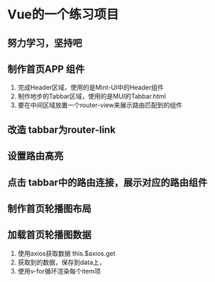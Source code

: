 # Vue的一个练习项目

## 努力学习，坚持吧   

## 制作首页APP 组件
1. 完成Header区域，使用的是Mint-UI中的Header组件
2. 制作地步的Tabbar区域，使用的是MUI的Tabbar.html
3. 要在中间区域放置一个router-view来展示路由匹配到的组件

## 改造 tabbar为router-link

## 设置路由高亮

## 点击 tabbar中的路由连接，展示对应的路由组件

## 制作首页轮播图布局
## 加载首页轮播图数据
1. 使用axios获取数据 this.$axios.get
2. 获取到的数据，保存到data上，
3. 使用v-for循环渲染每个item项